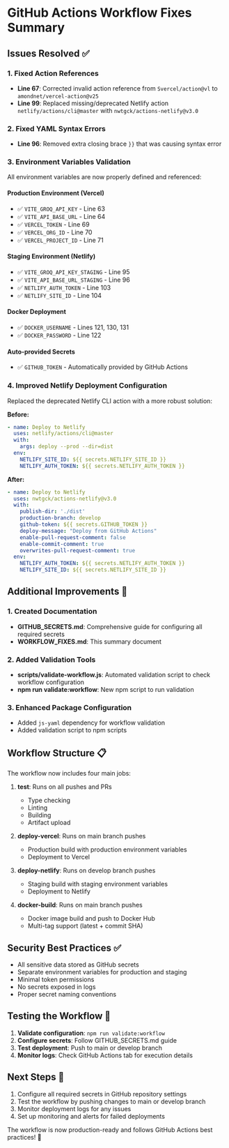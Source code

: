 # GitHub Actions Workflow Fixes Summary

## Issues Resolved ✅

### 1. Fixed Action References
- **Line 67**: Corrected invalid action reference from `Svercel/action@vl` to `amondnet/vercel-action@v25`
- **Line 99**: Replaced missing/deprecated Netlify action `netlify/actions/cli@master` with `nwtgck/actions-netlify@v3.0`

### 2. Fixed YAML Syntax Errors
- **Line 96**: Removed extra closing brace `}}` that was causing syntax error

### 3. Environment Variables Validation
All environment variables are now properly defined and referenced:

#### Production Environment (Vercel)
- ✅ `VITE_GROQ_API_KEY` - Line 63
- ✅ `VITE_API_BASE_URL` - Line 64
- ✅ `VERCEL_TOKEN` - Line 69
- ✅ `VERCEL_ORG_ID` - Line 70
- ✅ `VERCEL_PROJECT_ID` - Line 71

#### Staging Environment (Netlify)
- ✅ `VITE_GROQ_API_KEY_STAGING` - Line 95
- ✅ `VITE_API_BASE_URL_STAGING` - Line 96
- ✅ `NETLIFY_AUTH_TOKEN` - Line 103
- ✅ `NETLIFY_SITE_ID` - Line 104

#### Docker Deployment
- ✅ `DOCKER_USERNAME` - Lines 121, 130, 131
- ✅ `DOCKER_PASSWORD` - Line 122

#### Auto-provided Secrets
- ✅ `GITHUB_TOKEN` - Automatically provided by GitHub Actions

### 4. Improved Netlify Deployment Configuration
Replaced the deprecated Netlify CLI action with a more robust solution:

**Before:**
```yaml
- name: Deploy to Netlify
  uses: netlify/actions/cli@master
  with:
    args: deploy --prod --dir=dist
  env:
    NETLIFY_SITE_ID: ${{ secrets.NETLIFY_SITE_ID }}
    NETLIFY_AUTH_TOKEN: ${{ secrets.NETLIFY_AUTH_TOKEN }}
```

**After:**
```yaml
- name: Deploy to Netlify
  uses: nwtgck/actions-netlify@v3.0
  with:
    publish-dir: './dist'
    production-branch: develop
    github-token: ${{ secrets.GITHUB_TOKEN }}
    deploy-message: "Deploy from GitHub Actions"
    enable-pull-request-comment: false
    enable-commit-comment: true
    overwrites-pull-request-comment: true
  env:
    NETLIFY_AUTH_TOKEN: ${{ secrets.NETLIFY_AUTH_TOKEN }}
    NETLIFY_SITE_ID: ${{ secrets.NETLIFY_SITE_ID }}
```

## Additional Improvements 🚀

### 1. Created Documentation
- **GITHUB_SECRETS.md**: Comprehensive guide for configuring all required secrets
- **WORKFLOW_FIXES.md**: This summary document

### 2. Added Validation Tools
- **scripts/validate-workflow.js**: Automated validation script to check workflow configuration
- **npm run validate:workflow**: New npm script to run validation

### 3. Enhanced Package Configuration
- Added `js-yaml` dependency for workflow validation
- Added validation script to npm scripts

## Workflow Structure 📋

The workflow now includes four main jobs:

1. **test**: Runs on all pushes and PRs
   - Type checking
   - Linting
   - Building
   - Artifact upload

2. **deploy-vercel**: Runs on main branch pushes
   - Production build with production environment variables
   - Deployment to Vercel

3. **deploy-netlify**: Runs on develop branch pushes
   - Staging build with staging environment variables
   - Deployment to Netlify

4. **docker-build**: Runs on main branch pushes
   - Docker image build and push to Docker Hub
   - Multi-tag support (latest + commit SHA)

## Security Best Practices ✅

- All sensitive data stored as GitHub secrets
- Separate environment variables for production and staging
- Minimal token permissions
- No secrets exposed in logs
- Proper secret naming conventions

## Testing the Workflow 🧪

1. **Validate configuration**: `npm run validate:workflow`
2. **Configure secrets**: Follow GITHUB_SECRETS.md guide
3. **Test deployment**: Push to main or develop branch
4. **Monitor logs**: Check GitHub Actions tab for execution details

## Next Steps 📝

1. Configure all required secrets in GitHub repository settings
2. Test the workflow by pushing changes to main or develop branch
3. Monitor deployment logs for any issues
4. Set up monitoring and alerts for failed deployments

The workflow is now production-ready and follows GitHub Actions best practices! 🎉